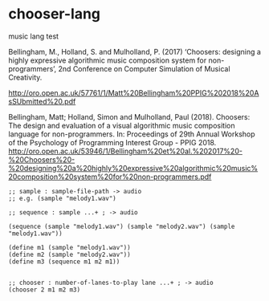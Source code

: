 # chooser-lang
music lang test


Bellingham, M., Holland, S. and Mulholland, P. (2017) ‘Choosers: designing a highly expressive algorithmic music composition system for non-programmers’, 2nd Conference on Computer Simulation of Musical Creativity. 

http://oro.open.ac.uk/57761/1/Matt%20Bellingham%20PPIG%202018%20AsSUbmitted%20.pdf

Bellingham, Matt; Holland, Simon and Mulholland, Paul (2018). Choosers: The design and evaluation of a visual algorithmic music composition language for non-programmers. In: Proceedings of 29th Annual Workshop of the Psychology of Programming Interest Group - PPIG 2018.
http://oro.open.ac.uk/53946/1/Bellingham%20et%20al.%202017%20-%20Choosers%20-%20designing%20a%20highly%20expressive%20algorithmic%20music%20composition%20system%20for%20non-programmers.pdf


```
;; sample : sample-file-path -> audio
;; e.g. (sample "melody1.wav")

;; sequence : sample ...+ ; -> audio

(sequence (sample "melody1.wav") (sample "melody2.wav") (sample "melody1.wav"))

(define m1 (sample "melody1.wav"))
(define m2 (sample "melody2.wav"))
(define m3 (sequence m1 m2 m1))


;; chooser : number-of-lanes-to-play lane ...+ ; -> audio 
(chooser 2 m1 m2 m3)

```

